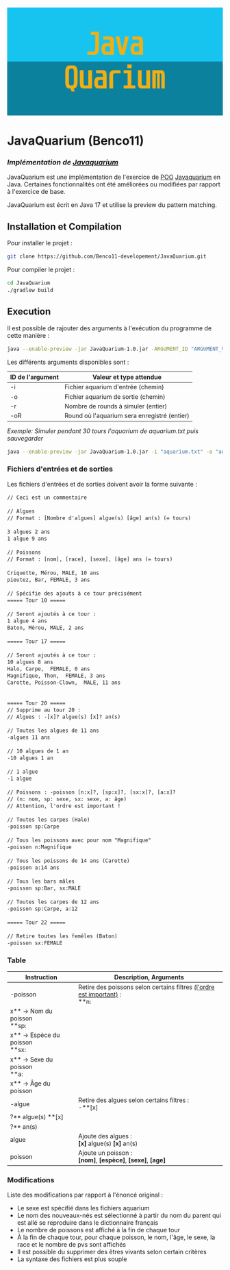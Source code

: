![logo](logo/JavaQuarium.png)
# JavaQuarium (Benco11)

### _Implémentation de [Javaquarium](https://zestedesavoir.com/forums/sujet/447/javaquarium/)_

JavaQuarium est une implémentation de l'exercice
de [POO](https://fr.wikipedia.org/wiki/Programmation_orient%C3%A9e_objet) [Javaquarium](https://zestedesavoir.com/forums/sujet/447/javaquarium/)
en Java.
Certaines fonctionnalités ont été améliorées ou modifiées par rapport à l'exercice de base.

JavaQuarium est écrit en Java 17 et utilise la preview du pattern matching.

## Installation et Compilation

Pour installer le projet :

```bash
git clone https://github.com/Benco11-developement/JavaQuarium.git
```

Pour compiler le projet :

```bash
cd JavaQuarium
./gradlew build
```

## Execution

Il est possible de rajouter des arguments à l'exécution du programme de cette manière :

```bash
java --enable-preview -jar JavaQuarium-1.0.jar -ARGUMENT_ID "ARGUMENT_VALUE"
```

Les différents arguments disponibles sont :

| ID de l'argument | Valeur et type attendue                      |
|------------------|----------------------------------------------|
| -i               | Fichier aquarium d'entrée (chemin)           |
| -o               | Fichier aquarium de sortie (chemin)          |
| -r               | Nombre de rounds à simuler (entier)          |
| -oR              | Round où l'aquarium sera enregistré (entier) |

_Exemple: Simuler pendant 30 tours l'aquarium de aquarium.txt puis sauvegarder_

```bash
java --enable-preview -jar JavaQuarium-1.0.jar -i "aquarium.txt" -o "aquarium.txt" -r 30
```

### Fichiers d'entrées et de sorties

Les fichiers d'entrées et de sorties doivent avoir la forme suivante :

```
// Ceci est un commentaire

// Algues
// Format : [Nombre d'algues] algue(s) [âge] an(s) (= tours)

3 algues 2 ans
1 algue 9 ans

// Poissons
// Format : [nom], [race], [sexe], [âge] ans (= tours)

Criquette, Mérou, MALE, 10 ans
pieutez, Bar, FEMALE, 3 ans

// Spécifie des ajouts à ce tour précisément
===== Tour 10 =====

// Seront ajoutés à ce tour :
1 algue 4 ans
Baton, Mérou, MALE, 2 ans

===== Tour 17 =====

// Seront ajoutés à ce tour :
10 algues 8 ans
Halo, Carpe,  FEMALE, 0 ans
Magnifique, Thon,  FEMALE, 3 ans
Carotte, Poisson-Clown,  MALE, 11 ans


===== Tour 20 =====
// Supprime au tour 20 :
// Algues : -[x]? algue(s) [x]? an(s)

// Toutes les algues de 11 ans
-algues 11 ans

// 10 algues de 1 an
-10 algues 1 an

// 1 algue 
-1 algue

// Poissons : -poisson [n:x]?, [sp:x]?, [sx:x]?, [a:x]? 
// (n: nom, sp: sexe, sx: sexe, a: âge)
// Attention, l'ordre est important ! 

// Toutes les carpes (Halo)
-poisson sp:Carpe

// Tous les poissons avec pour nom "Magnifique"
-poisson n:Magnifique

// Tous les poissons de 14 ans (Carotte)
-poisson a:14 ans

// Tous les bars mâles
-poisson sp:Bar, sx:MALE

// Toutes les carpes de 12 ans
-poisson sp:Carpe, a:12

===== Tour 22 =====

// Retire toutes les femêles (Baton)
-poisson sx:FEMALE
```

### Table

| Instruction                                                       | Description, Arguments                                                                   |
|-------------------------------------------------------------------|------------------------------------------------------------------------------------------|
| -poisson                                                          | Retire des poissons selon certains filtres <ins>(l'ordre est important)</ins> :<br/>**n: |
| x** -> Nom du poisson<br/>**sp:
x** -> Espèce du poisson<br/>**sx: |                                                                                          |
| x** -> Sexe du poisson<br/>**a:                                   |                                                                                          |
| x** -> Âge du poisson                                             |                                                                                          |
| -algue                                                            | Retire des algues selon certains filtres :<br/> -**[x]                                   |
| ?** algue(s) **[x]                                                |                                                                                          |
| ?** an(s)                                                         |                                                                                          |
| algue                                                             | Ajoute des algues :<br/>**[x]** algue(s) **[x]** an(s)                                   |
| poisson                                                           | Ajoute un poisson :<br/>**[nom]**, **[espèce]**, **[sexe]**, **[age]**                   |

### Modifications

Liste des modifications par rapport à l'énoncé original :

- Le sexe est spécifié dans les fichiers aquarium
- Le nom des nouveaux-nés est sélectionné à partir du nom du parent qui est allé se reproduire dans le dictionnaire français
- Le nombre de poissons est affiché à la fin de chaque tour
- À la fin de chaque tour, pour chaque poisson, le nom, l'âge, le sexe, la race et le nombre de pvs sont affichés
- Il est possible du supprimer des êtres vivants selon certain critères
- La syntaxe des fichiers est plus souple
